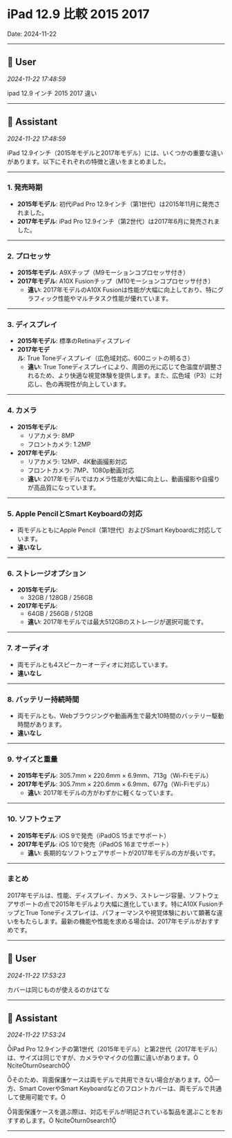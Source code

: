 # iPad 12.9 比較 2015 2017

Date: 2024-11-22

---

## 👤 User
*2024-11-22 17:48:59*

ipad 12.9 インチ 2015 2017 違い

---

## 🤖 Assistant
*2024-11-22 17:48:59*

iPad 12.9インチ（2015年モデルと2017年モデル）には、いくつかの重要な違いがあります。以下にそれぞれの特徴と違いをまとめました。

---

### **1. 発売時期**
- **2015年モデル**: 初代iPad Pro 12.9インチ（第1世代）は2015年11月に発売されました。
- **2017年モデル**: iPad Pro 12.9インチ（第2世代）は2017年6月に発売されました。

---

### **2. プロセッサ**
- **2015年モデル**: A9Xチップ（M9モーションコプロセッサ付き）
- **2017年モデル**: A10X Fusionチップ（M10モーションコプロセッサ付き）
  - **違い**: 2017年モデルのA10X Fusionは性能が大幅に向上しており、特にグラフィック性能やマルチタスク性能が優れています。

---

### **3. ディスプレイ**
- **2015年モデル**: 標準のRetinaディスプレイ
- **2017年モデル**: True Toneディスプレイ（広色域対応、600ニットの明るさ）
  - **違い**: True Toneディスプレイにより、周囲の光に応じて色温度が調整されるため、より快適な視覚体験を提供します。また、広色域（P3）に対応し、色の再現性が向上しています。

---

### **4. カメラ**
- **2015年モデル**:
  - リアカメラ: 8MP
  - フロントカメラ: 1.2MP
- **2017年モデル**:
  - リアカメラ: 12MP、4K動画撮影対応
  - フロントカメラ: 7MP、1080p動画対応
  - **違い**: 2017年モデルではカメラ性能が大幅に向上し、動画撮影や自撮りが高品質になっています。

---

### **5. Apple PencilとSmart Keyboardの対応**
- 両モデルともにApple Pencil（第1世代）およびSmart Keyboardに対応しています。
- **違いなし**

---

### **6. ストレージオプション**
- **2015年モデル**:
  - 32GB / 128GB / 256GB
- **2017年モデル**:
  - 64GB / 256GB / 512GB
  - **違い**: 2017年モデルでは最大512GBのストレージが選択可能です。

---

### **7. オーディオ**
- 両モデルとも4スピーカーオーディオに対応しています。
- **違いなし**

---

### **8. バッテリー持続時間**
- 両モデルとも、Webブラウジングや動画再生で最大10時間のバッテリー駆動時間があります。
- **違いなし**

---

### **9. サイズと重量**
- **2015年モデル**: 305.7mm × 220.6mm × 6.9mm、713g（Wi-Fiモデル）
- **2017年モデル**: 305.7mm × 220.6mm × 6.9mm、677g（Wi-Fiモデル）
  - **違い**: 2017年モデルの方がわずかに軽くなっています。

---

### **10. ソフトウェア**
- **2015年モデル**: iOS 9で発売（iPadOS 15までサポート）
- **2017年モデル**: iOS 10で発売（iPadOS 16までサポート）
  - **違い**: 長期的なソフトウェアサポートが2017年モデルの方が長いです。

---

### **まとめ**
2017年モデルは、性能、ディスプレイ、カメラ、ストレージ容量、ソフトウェアサポートの点で2015年モデルより大幅に進化しています。特にA10X FusionチップとTrue Toneディスプレイは、パフォーマンスや視覚体験において顕著な違いをもたらします。最新の機能や性能を求める場合は、2017年モデルがおすすめです。

---

## 👤 User
*2024-11-22 17:53:23*

カバーは同じものが使えるのかはてな

---

## 🤖 Assistant
*2024-11-22 17:53:24*

iPad Pro 12.9インチの第1世代（2015年モデル）と第2世代（2017年モデル）は、サイズは同じですが、カメラやマイクの位置に違いがあります。 citeturn0search0

そのため、背面保護ケースは両モデルで共用できない場合があります。一方、Smart CoverやSmart Keyboardなどのフロントカバーは、両モデルで共通して使用可能です。

背面保護ケースを選ぶ際は、対応モデルが明記されている製品を選ぶことをおすすめします。 citeturn0search1

---
